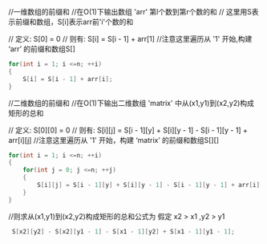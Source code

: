 //一维数组的前缀和
//在O(1)下输出数组 'arr' 第l个数到第r个数的和
// 这里用S表示前缀和数组，S[i]表示arr前'i'个数的和

// 定义: S[0] = 0
// 则有: S[i] = S[i - 1] + arr[1]
//注意这里遍历从 '1' 开始,构建 ‘arr’ 的前缀和数组S[]

```C++
for(int i = 1; i <=n; ++i)
{
    S[i] = S[i - 1] + arr[i];
}
```




//二维数组的前缀和
//在O(1)下输出二维数组 'matrix' 中从(x1,y1)到(x2,y2)构成矩形的总和

// 定义: S[0][0] = 0
// 则有: S[i][j] = S[i - 1][y] + S[i][y - 1] - S[i - 1][y - 1] + arr[i][j]
//注意这里遍历从 '1' 开始，构建 ‘matrix’ 的前缀和数组S[][]

```C++
for(int i = 1; i <=n; ++i)
{
    for(int j = 0; j <=n; ++j)
    {
        S[i][j] = S[i - 1][y] + S[i][y - 1] - S[i - 1][y - 1] + arr[i][j];
    }
}
```

//则求从(x1,y1)到(x2,y2)构成矩形的总和公式为 假定 x2 > x1 ,y2 > y1

```C++
 S[x2][y2] - S[x2][y1 - 1] - S[x1 - 1][y2] + S[x1 - 1][y1 - 1];
```

